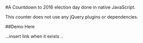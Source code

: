 #A Countdown to 2016 election day done in native JavaScript.

This counter does not use any jQuery plugins or dependencies.

##Demo Here

...insert link when it exists ..